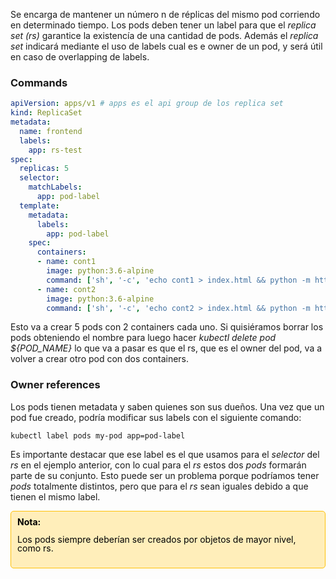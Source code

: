 Se encarga de mantener un número n de réplicas del mismo pod corriendo en determinado tiempo. Los pods deben tener un label para que el _replica set (rs)_ garantice la existencía de una cantidad de pods. Además el _replica set_ indicará mediante el uso de labels cual es e owner de un pod, y será útil en caso de overlapping de labels.

### Commands
```yaml
apiVersion: apps/v1 # apps es el api group de los replica set
kind: ReplicaSet
metadata:
  name: frontend
  labels:
    app: rs-test
spec:
  replicas: 5
  selector:
    matchLabels:
      app: pod-label
  template:
    metadata:
      labels:
        app: pod-label
    spec:
      containers:
      - name: cont1
        image: python:3.6-alpine
        command: ['sh', '-c', 'echo cont1 > index.html && python -m http.server 8082']
	  - name: cont2
        image: python:3.6-alpine
        command: ['sh', '-c', 'echo cont2 > index.html && python -m http.server 8083']
```

Esto va a crear 5 pods con 2 containers cada uno. Si quisiéramos borrar los pods obteniendo el  nombre para luego hacer _kubectl delete pod ${POD_NAME}_ lo que va a pasar es que el rs, que es el owner del pod, va a volver a crear otro pod con dos containers.

### Owner references
Los pods tienen metadata y saben quienes son sus dueños. 
Una vez que un pod fue creado, podría modificar sus labels con el siguiente comando:
```shell
kubectl label pods my-pod app=pod-label
```
Es importante destacar que ese label es el que usamos para el _selector_ del _rs_ en el ejemplo anterior, con lo cual para el _rs_ estos dos _pods_ formarán parte de su conjunto. Esto puede ser un problema porque podríamos tener _pods_ totalmente distintos, pero que para el _rs_ sean iguales debido a que tienen el mismo label.

<div style="background-color: #ffeeba; padding: 10px; border: 1px solid #ffc107; border-radius: 5px; line-height: 1.0;">  
    <strong><span style="color: black;">Nota:</span></strong>  
    <p><span style="color: black;">Los pods siempre deberían ser creados por objetos de mayor nivel, como rs.</span></p>  
</div>
